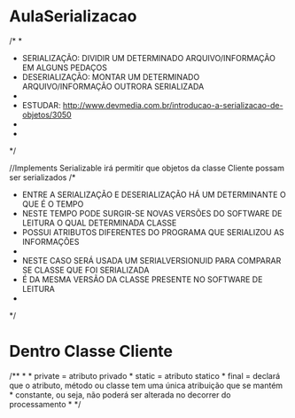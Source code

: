 # AulaSerializacao

/*
 * 
 * SERIALIZAÇÃO: DIVIDIR UM DETERMINADO ARQUIVO/INFORMAÇÃO EM ALGUNS PEDAÇOS
 * DESERIALIZAÇÃO: MONTAR UM DETERMINADO ARQUIVO/INFORMAÇÃO OUTRORA SERIALIZADA
 * 
 * ESTUDAR: http://www.devmedia.com.br/introducao-a-serializacao-de-objetos/3050
 * 
 * 
 */

//Implements Serializable irá permitir que objetos da classe Cliente possam ser serializados
/*
 * ENTRE A SERIALIZAÇÃO E DESERIALIZAÇÃO HÁ UM DETERMINANTE O QUE É O TEMPO
 * NESTE TEMPO PODE SURGIR-SE NOVAS VERSÕES DO SOFTWARE DE LEITURA O QUAL DETERMINADA CLASSE
 * POSSUI ATRIBUTOS DIFERENTES DO PROGRAMA QUE SERIALIZOU AS INFORMAÇÕES
 * 
 * NESTE CASO SERÁ USADA UM SERIALVERSIONUID PARA COMPARAR SE CLASSE QUE FOI SERIALIZADA
 * É DA MESMA VERSÃO DA CLASSE PRESENTE NO SOFTWARE DE LEITURA
 * 
 */
 
 # Dentro Classe Cliente
 
 /**
	 * 
	 * private = atributo privado
	 * static = atributo statico
	 * final = declará que o atributo, método ou classe tem uma única atribuição que se mantém
	 * constante, ou seja, não poderá ser alterada no decorrer do processamento
	 * 
	 */
